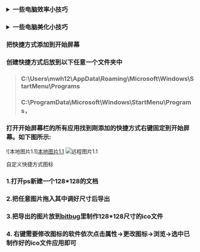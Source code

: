 ### <details> <summary>一些电脑效率小技巧</summary>[1.把快捷方式添加到开始屏幕](#1)</details>

### <details><summary>一些电脑美化小技巧</summary>[2.自定义快捷方式图标](#2)</details>





### <span id='1'>把快捷方式添加到开始屏幕</span>


  ### 创建快捷方式后放到以下任意一个文件夹中
    
  > ### C:\Users\mwh12\AppData\Roaming\Microsoft\Windows\StartMenu\Programs
  > ### C:\ProgramData\Microsoft\Windows\StartMenu\Programs，
  >

  ### 打开开始屏幕栏的所有应用找到刚添加的快捷方式右键固定到开始屏幕。如下图所示:

  !\[本地图片1.1][本地图片1.1]
  ![远程图片1.1][远程图片1.1]





  <span id='2'>自定义快捷方式图标</span>

  ### 1.打开ps新建一个128\*128的文档
  ### 2.把任意图片拖入其中调好尺寸后导出
  ### 3.把导出的图片放到[bitbug][bitbug]里制作128*128尺寸的ico文件
  ### 4. 右键需要修改图标的软件依次点击属性→更改图标→浏览→选中已制作好的ico文件应用即可



[本地图片1.1]: C:/Users\mwh12\Desktop\study\image\Snipaste_2024-12-07_15-26-20.png

[远程图片1.1]: https://6f124247.cloudflare-imgbed-7p1.pages.dev/file/Snipaste_2024-12-07_15-26-20.png

[bitbug]: https://www.bitbug.net